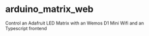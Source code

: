 # arduino_matrix_web
Control an Adafruit LED Matrix with an Wemos D1 Mini Wifi and an Typescript frontend
